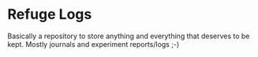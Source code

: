 # Refuge Logs

Basically a repository to store anything and everything that deserves to be kept.
Mostly journals and experiment reports/logs ;-)
